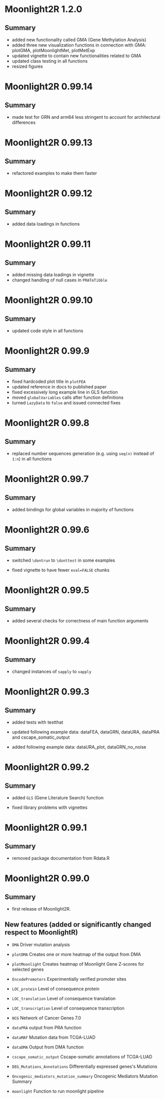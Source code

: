 # Moonlight2R 1.2.0

## Summary

* added new functionality called GMA (Gene Methylation Analysis)
* added three new visualization functions in connection with GMA:
plotGMA, plotMoonlightMet, plotMetExp
* updated vignette to contain new functionalities related to GMA
* updated class testing in all functions
* resized figures

# Moonlight2R 0.99.14

## Summary

* made test for GRN and arm64 less stringent to account for architectural differences

# Moonlight2R 0.99.13

## Summary

* refactored examples to make them faster

# Moonlight2R 0.99.12

## Summary

* added data loadings in functions 

# Moonlight2R 0.99.11

## Summary

* added missing data loadings in vignette
* changed handling of null cases in `PRAToTibble`

# Moonlight2R 0.99.10

## Summary

* updated code style in all functions 

# Moonlight2R 0.99.9

## Summary

* fixed hardcoded plot title in `plotFEA`
* updated reference in docs to published paper
* fixed excessively long example line in GLS function
* moved `globalVariables` calls after function definitions
* turned `LazyData` to `false` and issued connected fixes

# Moonlight2R 0.99.8

## Summary

* replaced number sequences generation (e.g. using `seq(n)` instead of `1:n`) in all functions

# Moonlight2R 0.99.7

## Summary

* added bindings for global variables in majority of functions

# Moonlight2R 0.99.6

## Summary

* switched `\dontrun` to `\donttest` in some examples

* fixed vignette to have fewer `eval=FALSE` chunks

# Moonlight2R 0.99.5

## Summary

* added several checks for correctness of main function arguments

# Moonlight2R 0.99.4

## Summary

* changed instances of `sapply` to `vapply`

# Moonlight2R 0.99.3

## Summary

* added tests with testthat

* updated following example data: dataFEA, dataGRN, dataURA, dataPRA and cscape_somatic_output

* added following example data: dataURA_plot, dataGRN_no_noise 

# Moonlight2R 0.99.2

## Summary

* added `GLS` (Gene Literature Search) function

* fixed library problems with vignettes

# Moonlight2R 0.99.1

## Summary

* removed package documentation from Rdata.R

# Moonlight2R 0.99.0

## Summary

* first release of Moonlight2R.

## New features (added or significantly changed respect to MoonlightR)

* `DMA`			Driver mutation analysis

* `plotDMA`		Creates one or more heatmap of the output from DMA

* `plotMoonlight`	Creates heatmap of Moonlight Gene Z-scores for selected genes

* `EncodePromoters`	Experimentially verified promoter sites

* `LOC_protein`		Level of consequence protein

* `LOC_translation`	Level of consequence translation

* `LOC_transcription`	Level of consequence transcription

* `NCG`			Network of Cancer Genes 7.0

* `dataPRA`		output from PRA function

* `dataMAF`		Mutation data from TCGA-LUAD

* `dataDMA`		Output from DMA function

* `cscape_somatic_output`	Cscape-somatic annotations of TCGA-LUAD 

* `DEG_Mutations_Annotations`	Differentially expressed genes's Mutations 

* `Oncogenic_mediators_mutation_summary`	Oncogenic Mediators Mutation Summary  

* `moonlight`		Function to run moonlight pipeline

